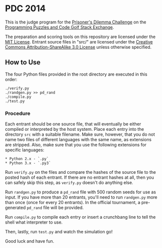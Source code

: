 PDC 2014
========

This is the judge program for the [Prisoner's Dilemma Challenge](http://codegolf.stackexchange.com/questions/26486/prisoners-dilemma-v-2-battle-royale) on the [Programming Puzzles and Code Golf Stack Exchange](http://codegolf.stackexchange.com/).

The preparation and scoring tools on this repository are licensed under the [MIT License](https://github.com/joezeng/pdc2014/blob/master/LICENSE). Entrant source files in "src/" are licensed under the [Creative Commons Attribution-ShareAlike 3.0 License](http://creativecommons.org/licenses/by-sa/3.0/) unless otherwise specified.

How to Use
----------

The four Python files provided in the root directory are executed in this order:

    ./verify.py
    ./randgen.py >> pd_rand
	./compile.py
    ./test.py

### Procedure

Each entrant should be one source file, that will eventually be either compiled or interpreted by the host system. Place each entry into the directory `src` with a suitable filename. Make sure, however, that you do not name two files of different languages with the same name, as extensions are stripped. Also, make sure that you use the following extensions for specific languages:
	
	* Python 2.x - `.py`
	* Python 3.x - `.py3`

Run `verify.py` on the files and compare the hashes of the source file to the posted hash of each entrant. If there are no entrant hashes at all, then you can safely skip this step, as `verify.py` doesn't do anything else.

Run `randgen.py` to produce a `pd_rand` file with 500 random seeds for use as input. If you have more than 20 entrants, you'll need to run `randgen.py` more than once (once for every 20 entrants). In the official tournament, a pre-generated `pd_rand` file will be provided.

Run `compile.py` to compile each entry or insert a crunchbang line to tell the shell what interpreter to use.

Then, lastly, run `test.py` and watch the simulation go!

Good luck and have fun.
